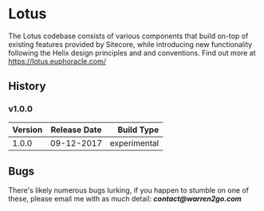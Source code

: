 # Lotus
The Lotus codebase consists of various components that build on-top of existing features provided by Sitecore, while introducing new functionality following the Helix design principles and and conventions. Find out more at https://lotus.euphoracle.com/

## History
### v1.0.0

| Version  | Release Date | Build Type   |
| -------- |:------------:| ------------:|
| 1.0.0    | 09-12-2017   | experimental |

## Bugs
There's likely numerous bugs lurking, if you happen to stumble on one of these, please email me with as much detail: **_contact@warren2go.com_**
